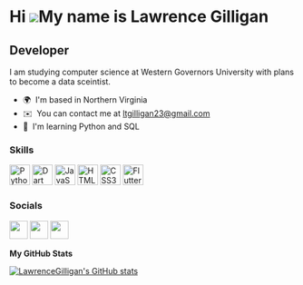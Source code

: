 Hi ![](https://user-images.githubusercontent.com/18350557/176309783-0785949b-9127-417c-8b55-ab5a4333674e.gif)My name is Lawrence Gilligan
=========================================================================================================================================

Developer
---------

I am studying computer science at Western Governors University with plans to become a data sceintist.

* 🌍  I'm based in Northern Virginia
* ✉️  You can contact me at [ltgilligan23@gmail.com](mailto:ltgilligan23@gmail.com)
* 🧠  I'm learning Python and SQL

### Skills

<p align="left">
<a href="https://www.python.org/" target="_blank" rel="noreferrer"><img src="https://raw.githubusercontent.com/danielcranney/readme-generator/main/public/icons/skills/python-colored.svg" width="36" height="36" alt="Python" /></a>
<a href="https://dart.dev/" target="_blank" rel="noreferrer"><img src="https://raw.githubusercontent.com/danielcranney/readme-generator/main/public/icons/skills/dart-colored.svg" width="36" height="36" alt="Dart" /></a>
<a href="https://developer.mozilla.org/en-US/docs/Web/JavaScript" target="_blank" rel="noreferrer"><img src="https://raw.githubusercontent.com/danielcranney/readme-generator/main/public/icons/skills/javascript-colored.svg" width="36" height="36" alt="JavaScript" /></a>
<a href="https://developer.mozilla.org/en-US/docs/Glossary/HTML5" target="_blank" rel="noreferrer"><img src="https://raw.githubusercontent.com/danielcranney/readme-generator/main/public/icons/skills/html5-colored.svg" width="36" height="36" alt="HTML5" /></a>
<a href="https://www.w3.org/TR/CSS/#css" target="_blank" rel="noreferrer"><img src="https://raw.githubusercontent.com/danielcranney/readme-generator/main/public/icons/skills/css3-colored.svg" width="36" height="36" alt="CSS3" /></a>
<a href="https://flutter.dev/" target="_blank" rel="noreferrer"><img src="https://raw.githubusercontent.com/danielcranney/readme-generator/main/public/icons/skills/flutter-colored.svg" width="36" height="36" alt="Flutter" /></a>


### Socials

<p align="left"> <a href="https://www.github.com/LawrenceGilligan" target="_blank" rel="noreferrer"><img src="https://raw.githubusercontent.com/danielcranney/readme-generator/main/public/icons/socials/github.svg" width="32" height="32" /></a> <a href="https://www.linkedin.com/in/LawrenceGilligan" target="_blank" rel="noreferrer"><img src="https://raw.githubusercontent.com/danielcranney/readme-generator/main/public/icons/socials/linkedin.svg" width="32" height="32" /></a> <a href="https://www.stackoverflow.com/users/LawrenceGilligan" target="_blank" rel="noreferrer"><img src="https://raw.githubusercontent.com/danielcranney/readme-generator/main/public/icons/socials/stackoverflow.svg" width="32" height="32" /></a></p>

<b>My GitHub Stats</b>

<a href="http://www.github.com/LawrenceGilligan"><img src="https://github-readme-stats.vercel.app/api?username=LawrenceGilligan&show_icons=true&hide=&count_private=true&title_color=f97316&text_color=f97316&icon_color=f97316&bg_color=27272a&hide_border=true&show_icons=true" alt="LawrenceGilligan's GitHub stats" /></a>

